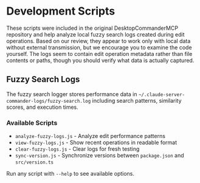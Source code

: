 # Development Scripts

These scripts were included in the original DesktopCommanderMCP repository and help analyze local fuzzy search logs created during edit operations. Based on our review, they appear to work only with local data without external transmission, but we encourage you to examine the code yourself. The logs seem to contain edit operation metadata rather than file contents or paths, though you should verify what data is actually captured.

## Fuzzy Search Logs

The fuzzy search logger stores performance data in `~/.claude-server-commander-logs/fuzzy-search.log` including search patterns, similarity scores, and execution times.

### Available Scripts

- `analyze-fuzzy-logs.js` - Analyze edit performance patterns
- `view-fuzzy-logs.js` - Show recent operations in readable format
- `clear-fuzzy-logs.js` - Clear logs for fresh testing
- `sync-version.js` - Synchronize versions between `package.json` and `src/version.ts`

Run any script with `--help` to see available options.
